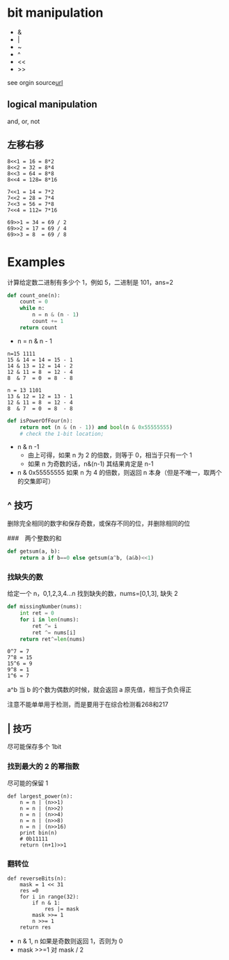 # bit manipulation
- &
- |
- ~
- ^
- \<\<
- \>\>

see orgin source[url](https://discuss.leetcode.com/topic/50315/a-summary-how-to-use-bit-manipulation-to-solve-problems-easily-and-efficiently)

## logical manipulation
and, or, not

## 左移右移
```
8<<1 = 16 = 8*2
8<<2 = 32 = 8*4
8<<3 = 64 = 8*8
8<<4 = 128= 8*16
```
```
7<<1 = 14 = 7*2
7<<2 = 28 = 7*4
7<<3 = 56 = 7*8
7<<4 = 112= 7*16
```
```
69>>1 = 34 = 69 / 2
69>>2 = 17 = 69 / 4
69>>3 = 8  = 69 / 8
```

# Examples
计算给定数二进制有多少个 1，例如 5，二进制是 101，ans=2
```python
def count_one(n):
	count = 0
	while n:
		n = n & (n - 1)
		count += 1
	return count
```
- n = n & n - 1
```
n=15 1111
15 & 14 = 14 = 15 - 1
14 & 13 = 12 = 14 - 2
12 & 11 = 8  = 12 - 4
8  & 7  = 0  = 8  - 8

n = 13 1101
13 & 12 = 12 = 13 - 1
12 & 11 = 8  = 12 - 4
8  & 7  = 0  = 8  - 8
```
```python
def isPowerOfFour(n):
    return not (n & (n - 1)) and bool(n & 0x55555555)
	# check the 1-bit location;
```
- n & n -1
  - 由上可得，如果 n 为 2 的倍数，则等于 0，相当于只有一个 1
  - 如果 n 为奇数的话，n&(n-1) 其结果肯定是 n-1
- n & 0x55555555
  如果 n 为 4 的倍数，则返回 n 本身（但是不唯一，取两个的交集即可）

## ^ 技巧
删除完全相同的数字和保存奇数，或保存不同的位，并删除相同的位

###　两个整数的和
```python
def getsum(a, b):
	return a if b==0 else getsum(a^b, (a&b)<<1)
```
### 找缺失的数
给定一个 n，0,1,2,3,4...n 找到缺失的数，nums=[0,1,3], 缺失 2
```python
def missingNumber(nums):
	int ret = 0
	for i in len(nums):
		ret ^= i
		ret ^= nums[i]
	return ret^=len(nums)
```
```
0^7 = 7
7^8 = 15
15^6 = 9
9^8 = 1
1^6 = 7
```
a^b 当 b 的个数为偶数的时候，就会返回 a 原先值，相当于负负得正

注意不能单单用于检测，而是要用于在综合检测看268和217

## | 技巧
尽可能保存多个 1bit
### 找到最大的 2 的幂指数
尽可能的保留 1
```
def largest_power(n):
	n = n | (n>>1)
	n = n | (n>>2)
	n = n | (n>>4)
	n = n | (n>>8)
	n = n | (n>>16)
	print bin(n)
	# 0b11111
	return (n+1)>>1
```

### 翻转位
```
def reverseBits(n):
	mask = 1 << 31
	res =0
	for i in range(32):
		if n & 1:
			res |= mask
		mask >>= 1
		n >>= 1
	return res
```
- n & 1, n 如果是奇数则返回 1，否则为 0
- mask >>=1 对 mask / 2
